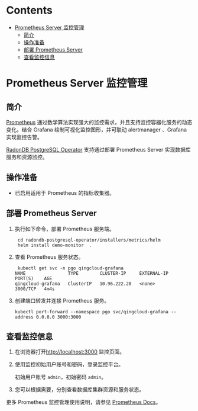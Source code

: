 Contents
=================

   * [Prometheus Server 监控管理](#prometheus-server-监控管理)
      * [简介](#简介)
      * [操作准备](#操作准备)
      * [部署 Prometheus Server](#部署-prometheus-server)
      * [查看监控信息](#查看监控信息)


# Prometheus Server 监控管理

## 简介

[Prometheus](https://prometheus.io/) 通过数学算法实现强大的监控需求，并且支持监控容器化服务的动态变化。结合 Grafana 绘制可视化监控图形，并可联动 alertmanager 、Grafana 实现监控告警。

[RadonDB PostgreSQL Operator](https://github.com/radondb/radondb-postgresql-operator) 支持通过部署 Prometheus Server 实现数据库服务和资源监控。

## 操作准备

- 已启用适用于 Prometheus 的指标收集器。

## 部署 Prometheus Server

1. 执行如下命令，部署 Prometheus 服务端。

   ```shell
    cd radondb-postgresql-operator/installers/metrics/helm
    helm install demo-monitor  .
   ```

2. 查看 Prometheus 服务状态。

   ```shell
    kubectl get svc -n pgo qingcloud-grafana
   NAME                TYPE        CLUSTER-IP     EXTERNAL-IP   PORT(S)    AGE
   qingcloud-grafana   ClusterIP   10.96.222.20   <none>        3000/TCP   4m4s
   ```

3. 创建端口转发并连接 Prometheus 服务。

   ```shell
   kubectl port-forward --namespace pgo svc/qingcloud-grafana --address 0.0.0.0 3000:3000
   ```

## 查看监控信息

1. 在浏览器打开[http://localhost:3000](http://localhost:3000/) 监控页面。
2. 使用监控初始用户账号和密码，登录监控平台。

    初始用户账号 `admin`，初始密码 `admin`。

3. 您可以根据需要，分别查看数据库集群资源和服务状态。

更多 Prometheus 监控管理使用说明，请参见 [Prometheus Docs](https://prometheus.io/docs/introduction/overview/)。
